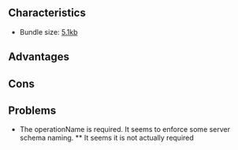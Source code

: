 ## Characteristics
* Bundle size: [5.1kb](https://bundlephobia.com/result?p=fetchql@3.0.0)

## Advantages

## Cons

## Problems
* The operationName is required. It seems to enforce some server schema naming.
** It seems it is not actually required
